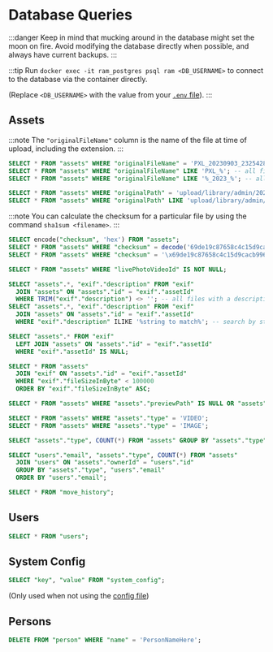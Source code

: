 # Database Queries

:::danger
Keep in mind that mucking around in the database might set the moon on fire. Avoid modifying the database directly when possible, and always have current backups.
:::

:::tip
Run `docker exec -it ram_postgres psql ram <DB_USERNAME>` to connect to the database via the container directly.

(Replace `<DB_USERNAME>` with the value from your [`.env` file](/docs/install/environment-variables#database)).
:::

## Assets

:::note
The `"originalFileName"` column is the name of the file at time of upload, including the extension.
:::

```sql title="Find by original filename"
SELECT * FROM "assets" WHERE "originalFileName" = 'PXL_20230903_232542848.jpg';
SELECT * FROM "assets" WHERE "originalFileName" LIKE 'PXL_%'; -- all files starting with PXL_
SELECT * FROM "assets" WHERE "originalFileName" LIKE '%_2023_%'; -- all files with _2023_ in the middle
```

```sql title="Find by path"
SELECT * FROM "assets" WHERE "originalPath" = 'upload/library/admin/2023/2023-09-03/PXL_20230903_232542848.jpg';
SELECT * FROM "assets" WHERE "originalPath" LIKE 'upload/library/admin/2023/%';
```

:::note
You can calculate the checksum for a particular file by using the command `sha1sum <filename>`.
:::

```sql title="Find by checksum (SHA-1)"
SELECT encode("checksum", 'hex') FROM "assets";
SELECT * FROM "assets" WHERE "checksum" = decode('69de19c87658c4c15d9cacb9967b8e033bf74dd1', 'hex');
SELECT * FROM "assets" WHERE "checksum" = '\x69de19c87658c4c15d9cacb9967b8e033bf74dd1'; -- alternate notation
```

```sql title="Live photos"
SELECT * FROM "assets" WHERE "livePhotoVideoId" IS NOT NULL;
```

```sql title="By description"
SELECT "assets".*, "exif"."description" FROM "exif"
  JOIN "assets" ON "assets"."id" = "exif"."assetId"
  WHERE TRIM("exif"."description") <> ''; -- all files with a description
SELECT "assets".*, "exif"."description" FROM "exif"
  JOIN "assets" ON "assets"."id" = "exif"."assetId"
  WHERE "exif"."description" ILIKE '%string to match%'; -- search by string
```

```sql title="Without metadata"
SELECT "assets".* FROM "exif"
  LEFT JOIN "assets" ON "assets"."id" = "exif"."assetId"
  WHERE "exif"."assetId" IS NULL;
```

```sql title="size < 100,000 bytes, smallest to largest"
SELECT * FROM "assets"
  JOIN "exif" ON "assets"."id" = "exif"."assetId"
  WHERE "exif"."fileSizeInByte" < 100000
  ORDER BY "exif"."fileSizeInByte" ASC;
```

```sql title="Without thumbnails"
SELECT * FROM "assets" WHERE "assets"."previewPath" IS NULL OR "assets"."thumbnailPath" IS NULL;
```

```sql title="By type"
SELECT * FROM "assets" WHERE "assets"."type" = 'VIDEO';
SELECT * FROM "assets" WHERE "assets"."type" = 'IMAGE';
```

```sql title="Count by type"
SELECT "assets"."type", COUNT(*) FROM "assets" GROUP BY "assets"."type";
```

```sql title="Count by type (per user)"
SELECT "users"."email", "assets"."type", COUNT(*) FROM "assets"
  JOIN "users" ON "assets"."ownerId" = "users"."id"
  GROUP BY "assets"."type", "users"."email"
  ORDER BY "users"."email";
```

```sql title="Failed file movements"
SELECT * FROM "move_history";
```

## Users

```sql title="List all users"
SELECT * FROM "users";
```

## System Config

```sql title="Custom settings"
SELECT "key", "value" FROM "system_config";
```

(Only used when not using the [config file](/docs/install/config-file))

## Persons

```sql title="Delete person and unset it for the faces it was associated with"
DELETE FROM "person" WHERE "name" = 'PersonNameHere';
```
